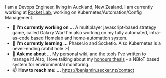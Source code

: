 I am a Devops Engineer, living in Auckland, New Zealand. I am currently working at [Rocket Lab](https://rocketlabusa.com), working on Kubernetes/Automation/Config Management.

- 🔭 **I’m currently working on ...** A multiplayer javascript-based strategy game, called Galaxy War! I'm also working on my fully automated, infra-as-code based Homelab and home-automation system.
- 🌱 **I’m currently learning ...** Phaser.io and Socketio. Also Kubernetes is a never-ending rabbit hole :-)
- 💬 **Ask me about ...** My personal wiki, and the tools I've written to manage it! Also, I love talking about my [honours thesis](https://openaccess.wgtn.ac.nz/articles/report/Development_of_an_IoT_System_for_Environmental_Monitoring_Software/13557857) - a NBIoT based system for environmental monitoring.
- 📫 **How to reach me: ...** https://benjamin.secker.nz/contact
